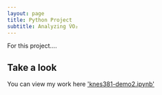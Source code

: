 ```yaml
---
layout: page
title: Python Project
subtitle: Analyzing V̇O₂
---
```



For this project.... 

## Take a look
You can view my work here ['knes381-demo2.ipynb'](https://github.com/MahekKBhatt/KNES381/blob/main/knes381-demo2.ipynb) 

